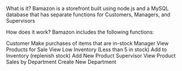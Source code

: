 What is it?
Bamazon is a storefront built using node.js and a MySQL database that has separate functions for Customers, Managers, and Supervisors

How does it work?
Bamazon includes the following functions:

Customer
Make purchases of items that are in-stock
Manager
View Products for Sale
View Low Inventory (Less than 5 in stock)
Add to Inventory (replenish stock)
Add New Product
Supervisor
View Product Sales by Department
Create New Department
